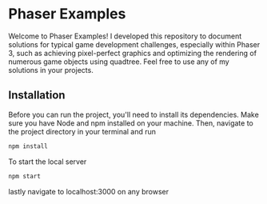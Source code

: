 # Phaser Examples

Welcome to Phaser Examples! I developed this repository to document solutions for typical game development challenges, especially within Phaser 3, such as achieving pixel-perfect graphics and optimizing the rendering of numerous game objects using quadtree. Feel free to use any of my solutions in your projects.

## Installation

Before you can run the project, you'll need to install its dependencies. Make sure you have Node and npm installed on your machine. Then, navigate to the project directory in your terminal and run

```bash
npm install
```
To start the local server

```bash
npm start
```
lastly navigate to localhost:3000 on any browser

